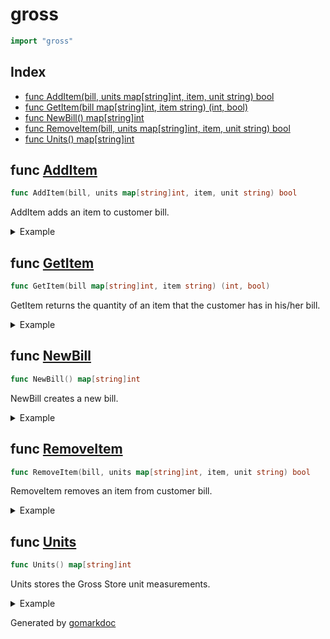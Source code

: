 <!-- Code generated by gomarkdoc. DO NOT EDIT -->

# gross

```go
import "gross"
```

## Index

- [func AddItem(bill, units map[string]int, item, unit string) bool](<#func-additem>)
- [func GetItem(bill map[string]int, item string) (int, bool)](<#func-getitem>)
- [func NewBill() map[string]int](<#func-newbill>)
- [func RemoveItem(bill, units map[string]int, item, unit string) bool](<#func-removeitem>)
- [func Units() map[string]int](<#func-units>)


## func [AddItem](<https://github.com/vpayno/exercism-workspace/blob/main/go/gross-store/gross_store.go#L32>)

```go
func AddItem(bill, units map[string]int, item, unit string) bool
```

AddItem adds an item to customer bill\.

<details><summary>Example</summary>
<p>

```go
{
	bill := NewBill()
	units := Units()

	status := AddItem(bill, units, "carrot", "dozen")
	fmt.Println(status)

	status = AddItem(bill, units, "carrot", "pint")
	fmt.Println(status)

}
```

#### Output

```
true
false
```

</p>
</details>

## func [GetItem](<https://github.com/vpayno/exercism-workspace/blob/main/go/gross-store/gross_store.go#L77>)

```go
func GetItem(bill map[string]int, item string) (int, bool)
```

GetItem returns the quantity of an item that the customer has in his/her bill\.

<details><summary>Example</summary>
<p>

```go
{
	bill := map[string]int{"carrot": 12, "grapes": 3}
	query := []string{"carrot", "apples"}

	for _, item := range query {
		value, found := GetItem(bill, item)
		fmt.Printf("%v, %v\n", value, found)
	}

}
```

#### Output

```
12, true
0, false
```

</p>
</details>

## func [NewBill](<https://github.com/vpayno/exercism-workspace/blob/main/go/gross-store/gross_store.go#L18>)

```go
func NewBill() map[string]int
```

NewBill creates a new bill\.

<details><summary>Example</summary>
<p>

```go
{
	bill := NewBill()
	fmt.Println(bill)

}
```

#### Output

```
map[]
```

</p>
</details>

## func [RemoveItem](<https://github.com/vpayno/exercism-workspace/blob/main/go/gross-store/gross_store.go#L54>)

```go
func RemoveItem(bill, units map[string]int, item, unit string) bool
```

RemoveItem removes an item from customer bill\.

<details><summary>Example</summary>
<p>

```go
{
	units := Units()

	bill := NewBill()
	status := RemoveItem(bill, units, "carrot", "dozen")
	fmt.Println(status)

	bill = map[string]int{"carrot": 12, "grapes": 3}
	status = RemoveItem(bill, units, "carrot", "dozen")
	fmt.Println(status)

}
```

#### Output

```
false
true
```

</p>
</details>

## func [Units](<https://github.com/vpayno/exercism-workspace/blob/main/go/gross-store/gross_store.go#L4>)

```go
func Units() map[string]int
```

Units stores the Gross Store unit measurements\.

<details><summary>Example</summary>
<p>

```go
{
	units := Units()
	fmt.Println(units)

}
```

#### Output

```
map[dozen:12 great_gross:1728 gross:144 half_of_a_dozen:6 quarter_of_a_dozen:3 small_gross:120]
```

</p>
</details>



Generated by [gomarkdoc](<https://github.com/princjef/gomarkdoc>)
